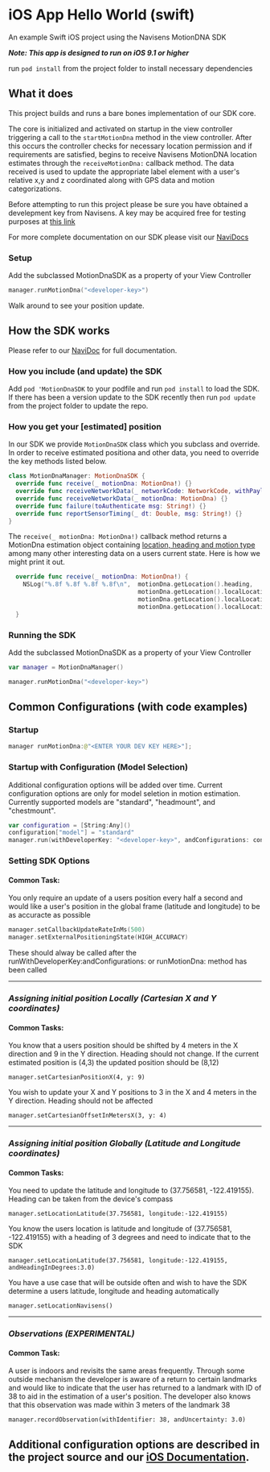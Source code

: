 # iOS App Hello World (swift)
An example Swift iOS project using the Navisens MotionDNA SDK

___Note: This app is designed to run on iOS 9.1 or higher___

run ```pod install``` from the project folder to install necessary dependencies

## What it does
This project builds and runs a bare bones implementation of our SDK core.

The core is initialized and activated on startup in the view controller triggering a call to the ```startMotionDna``` method in the view controller. After this occurs the controller checks for necessary location permission and if requirements are satisfied, begins to receive Navisens MotionDNA location estimates through the ```receiveMotionDna:``` callback method. The data received is used to update the appropriate label element with a user's relative x,y and z coordinated along with GPS data and motion categorizations.

Before attempting to run this project please be sure you have obtained a develepment key from Navisens. A key may be acquired free for testing purposes at [this link](https://navisens.com/index.html#contact)

For more complete documentation on our SDK please visit our [NaviDocs](https://github.com/navisens/NaviDocs)

### Setup

Add the subclassed MotionDnaSDK as a property of your View Controller

``` Swift
manager.runMotionDna("<developer-key>")
```

Walk around to see your position update.


## How the SDK works

Please refer to our [NaviDoc](https://github.com/navisens/NaviDocs/blob/master/API.iOS.md#api) for full documentation.

### How you include (and update) the SDK

Add `pod 'MotionDnaSDK` to your podfile and run `pod install` to load the SDK. If there has been a version update to the SDK recently then run `pod update` from the project folder to update the repo.

### How you get your [estimated] position

In our SDK we provide `MotionDnaSDK` class which you subclass and override. In order to receive estimated positiona and other data, you need to override the key methods listed below.

``` Swift
class MotionDnaManager: MotionDnaSDK {
  override func receive(_ motionDna: MotionDna!) {}
  override func receiveNetworkData(_ networkCode: NetworkCode, withPayload map: Dictionary<>) {}
  override func receiveNetworkData(_ motionDna: MotionDna) {}
  override func failure(toAuthenticate msg: String!) {}
  override func reportSensorTiming(_ dt: Double, msg: String!) {}
}
```

The ``` receive(_ motionDna: MotionDna!) ``` callback method returns a MotionDna estimation object containing [location, heading and motion type](https://github.com/navisens/NaviDocs/blob/master/API.iOS.md#getters) among many other interesting data on a users current state. Here is how we might print it out.

``` swift
  override func receive(_ motionDna: MotionDna!) {
    NSLog("%.8f %.8f %.8f %.8f\n",  motionDna.getLocation().heading,
                                    motionDna.getLocation().localLocation.x,
                                    motionDna.getLocation().localLocation.y,
                                    motionDna.getLocation().localLocation.z)
  }
```

### Running the SDK

Add the subclassed MotionDnaSDK as a property of your View Controller

``` Swift
var manager = MotionDnaManager()
```

``` Swift
manager.runMotionDna("<developer-key>")
```

## Common Configurations (with code examples)
### Startup
``` Swift
manager runMotionDna:@"<ENTER YOUR DEV KEY HERE>"];
```
### Startup with Configuration (Model Selection)
Additional configuration options will be added over time. Current configuration options are only for model seletion in motion estimation. Currently supported models are "standard", "headmount", and "chestmount".

``` Swift
var configuration = [String:Any]()
configuration["model"] = "standard"
manager.run(withDeveloperKey: "<developer-key>", andConfigurations: configuration)
```

### Setting SDK Options
#### Common Task:
You only require an update of a users position every half a second and would like a user's position in the global frame (latitude and longitude) to be as accuracte as possible
```Swift
manager.setCallbackUpdateRateInMs(500)
manager.setExternalPositioningState(HIGH_ACCURACY)
```
These should alway be called after the runWithDeveloperKey:andConfigurations: or runMotionDna: method has been called

-------------

### _Assigning initial position Locally (Cartesian X and Y coordinates)_
#### Common Tasks:
You know that a users position should be shifted by 4 meters in the X direction and 9 in the Y direction. Heading should not change. If the current estimated position is (4,3) the updated position should be (8,12)

``` manager.setCartesianPositionX(4, y: 9) ```

You wish to update your X and Y positions to 3 in the X and 4 meters in the Y direction. Heading should not be affected

``` manager.setCartesianOffsetInMetersX(3, y: 4) ```

-------------

### _Assigning initial position Globally (Latitude and Longitude coordinates)_

#### Common Tasks:
 You need to update the latitude and longitude to (37.756581, -122.419155). Heading can be taken from the device's compass

``` manager.setLocationLatitude(37.756581, longitude:-122.419155) ```

 You know the users location is latitude and longitude of (37.756581, -122.419155) with a heading of 3 degrees and need to indicate that to the SDK

``` manager.setLocationLatitude(37.756581, longitude:-122.419155, andHeadingInDegrees:3.0) ```

You have a use case that will be outside often and wish to have the SDK determine a users latitude, longitude and heading automatically

``` manager.setLocationNavisens() ```

------------

### _Observations (EXPERIMENTAL)_
#### Common Task:
A user is indoors and revisits the same areas frequently. Through some outside mechanism the developer is aware of a return to certain landmarks and would like to indicate that the user has returned to a landmark with ID of 38 to aid in the estimation of a user's position. The developer also knows that this observation was made within 3 meters of the landmark 38

``` manager.recordObservation(withIdentifier: 38, andUncertainty: 3.0) ```


## Additional configuration options are described in the project source and our [iOS Documentation](https://github.com/navisens/NaviDocs/blob/master/API.iOS.md).
